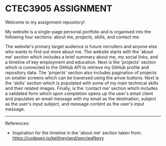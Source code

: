 # CTEC3905 ASSIGNMENT
Welcome to my assignment repository!

My website is a single-page personal portfolio and is organised into the following
four sections: about me, projects, skills, and contact me.

The website's primary target audience is future recruiters and anyone else who
wants to find out more about me. The website starts with the 'about me' section
which includes a brief summary about me, my social links, and a timeline of key
employment and education. Next is the 'projects' section which is connected to
the GitHub API to retrieve my GitHub profile and repository data. The 'projects'
section also includes pagination of projects on smaller screens which can be traversed
using the arrow buttons. Next is the 'skills' section which is populated with some
of my main technical skills and their related images. Finally, is the 'contact me'
section which includes a validated form which upon completion opens up the user's
email client and populates an email message with my email as the destination,
subject as the user's input subject, and message content as the user's input
message.

----------------------------------------------------------
References:
- Inspiration for the timeline in the 'about me' section taken from: https://codepen.io/keithwyland/pen/wqNqvy
